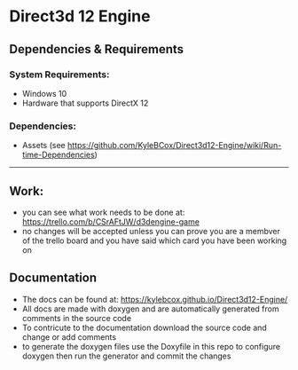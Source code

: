 # Direct3d 12 Engine

## Dependencies & Requirements
### System Requirements:
- Windows 10
- Hardware that supports DirectX 12
### Dependencies:
- Assets (see https://github.com/KyleBCox/Direct3d12-Engine/wiki/Run-time-Dependencies)
***
## Work:
- you can see what work needs to be done at: https://trello.com/b/CSrAFtJW/d3dengine-game
- no changes will be accepted unless you can prove you are a membver of the trello board and you have said which card you have been working on

## Documentation
- The docs can be found at: https://kylebcox.github.io/Direct3d12-Engine/ 
- All docs are made with doxygen and are automatically generated from comments in the source code
- To contricute to the documentation download the source code and change or add comments
- to generate the doxygen files use the Doxyfile in this repo to configure doxygen then run the generator and commit the changes
